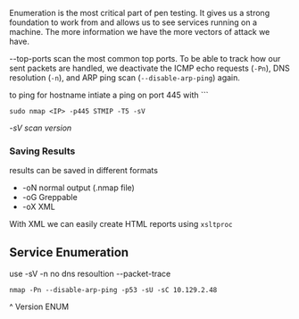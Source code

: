 Enumeration is the most critical part of pen testing. It gives us a strong foundation to work from and allows us to see services running on a machine. The more information we have the more vectors of attack we have.

--top-ports scan the most common top ports.
To be able to track how our sent packets are handled, we deactivate the ICMP echo requests (`-Pn`), DNS resolution (`-n`), and ARP ping scan (`--disable-arp-ping`) again.

to ping for hostname intiate a ping on port 445 with ```
```shell
sudo nmap <IP> -p445 STMIP -T5 -sV
```
*-sV scan version*

### Saving Results
results can be saved in different formats 
- -oN normal output (.nmap file)
- -oG Greppable
- -oX XML 

With XML we can easily create HTML reports using `xsltproc`

## Service Enumeration
use -sV
-n no dns resoultion
--packet-trace

```shell-session
nmap -Pn --disable-arp-ping -p53 -sU -sC 10.129.2.48
```
^ Version ENUM

